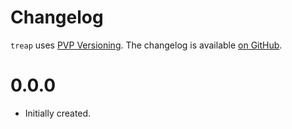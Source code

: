 # Changelog

`treap` uses [PVP Versioning][1].
The changelog is available [on GitHub][2].

0.0.0
=====

* Initially created.

[1]: https://pvp.haskell.org
[2]: https://github.com/ChShersh/treap/releases